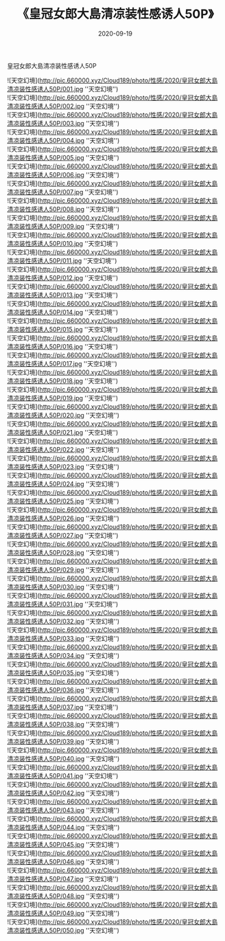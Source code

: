 ﻿---
layout: post
title:  《皇冠女郎大島清凉装性感诱人50P》
date:   2020-09-19
img: http://pic.660000.xyz/Cloud189/photo/性感/2020/皇冠女郎大島清凉装性感诱人50P/000.jpg
categories: [美女, 性感, 泳衣]
---

皇冠女郎大島清凉装性感诱人50P



![天空幻境](http://pic.660000.xyz/Cloud189/photo/性感/2020/皇冠女郎大島清凉装性感诱人50P/001.jpg ''天空幻境'') <br>
![天空幻境](http://pic.660000.xyz/Cloud189/photo/性感/2020/皇冠女郎大島清凉装性感诱人50P/002.jpg ''天空幻境'') <br>
![天空幻境](http://pic.660000.xyz/Cloud189/photo/性感/2020/皇冠女郎大島清凉装性感诱人50P/003.jpg ''天空幻境'') <br>
![天空幻境](http://pic.660000.xyz/Cloud189/photo/性感/2020/皇冠女郎大島清凉装性感诱人50P/004.jpg ''天空幻境'') <br>
![天空幻境](http://pic.660000.xyz/Cloud189/photo/性感/2020/皇冠女郎大島清凉装性感诱人50P/005.jpg ''天空幻境'') <br>
![天空幻境](http://pic.660000.xyz/Cloud189/photo/性感/2020/皇冠女郎大島清凉装性感诱人50P/006.jpg ''天空幻境'') <br>
![天空幻境](http://pic.660000.xyz/Cloud189/photo/性感/2020/皇冠女郎大島清凉装性感诱人50P/007.jpg ''天空幻境'') <br>
![天空幻境](http://pic.660000.xyz/Cloud189/photo/性感/2020/皇冠女郎大島清凉装性感诱人50P/008.jpg ''天空幻境'') <br>
![天空幻境](http://pic.660000.xyz/Cloud189/photo/性感/2020/皇冠女郎大島清凉装性感诱人50P/009.jpg ''天空幻境'') <br>
![天空幻境](http://pic.660000.xyz/Cloud189/photo/性感/2020/皇冠女郎大島清凉装性感诱人50P/010.jpg ''天空幻境'') <br>
![天空幻境](http://pic.660000.xyz/Cloud189/photo/性感/2020/皇冠女郎大島清凉装性感诱人50P/011.jpg ''天空幻境'') <br>
![天空幻境](http://pic.660000.xyz/Cloud189/photo/性感/2020/皇冠女郎大島清凉装性感诱人50P/012.jpg ''天空幻境'') <br>
![天空幻境](http://pic.660000.xyz/Cloud189/photo/性感/2020/皇冠女郎大島清凉装性感诱人50P/013.jpg ''天空幻境'') <br>
![天空幻境](http://pic.660000.xyz/Cloud189/photo/性感/2020/皇冠女郎大島清凉装性感诱人50P/014.jpg ''天空幻境'') <br>
![天空幻境](http://pic.660000.xyz/Cloud189/photo/性感/2020/皇冠女郎大島清凉装性感诱人50P/015.jpg ''天空幻境'') <br>
![天空幻境](http://pic.660000.xyz/Cloud189/photo/性感/2020/皇冠女郎大島清凉装性感诱人50P/016.jpg ''天空幻境'') <br>
![天空幻境](http://pic.660000.xyz/Cloud189/photo/性感/2020/皇冠女郎大島清凉装性感诱人50P/017.jpg ''天空幻境'') <br>
![天空幻境](http://pic.660000.xyz/Cloud189/photo/性感/2020/皇冠女郎大島清凉装性感诱人50P/018.jpg ''天空幻境'') <br>
![天空幻境](http://pic.660000.xyz/Cloud189/photo/性感/2020/皇冠女郎大島清凉装性感诱人50P/019.jpg ''天空幻境'') <br>
![天空幻境](http://pic.660000.xyz/Cloud189/photo/性感/2020/皇冠女郎大島清凉装性感诱人50P/020.jpg ''天空幻境'') <br>
![天空幻境](http://pic.660000.xyz/Cloud189/photo/性感/2020/皇冠女郎大島清凉装性感诱人50P/021.jpg ''天空幻境'') <br>
![天空幻境](http://pic.660000.xyz/Cloud189/photo/性感/2020/皇冠女郎大島清凉装性感诱人50P/022.jpg ''天空幻境'') <br>
![天空幻境](http://pic.660000.xyz/Cloud189/photo/性感/2020/皇冠女郎大島清凉装性感诱人50P/023.jpg ''天空幻境'') <br>
![天空幻境](http://pic.660000.xyz/Cloud189/photo/性感/2020/皇冠女郎大島清凉装性感诱人50P/024.jpg ''天空幻境'') <br>
![天空幻境](http://pic.660000.xyz/Cloud189/photo/性感/2020/皇冠女郎大島清凉装性感诱人50P/025.jpg ''天空幻境'') <br>
![天空幻境](http://pic.660000.xyz/Cloud189/photo/性感/2020/皇冠女郎大島清凉装性感诱人50P/026.jpg ''天空幻境'') <br>
![天空幻境](http://pic.660000.xyz/Cloud189/photo/性感/2020/皇冠女郎大島清凉装性感诱人50P/027.jpg ''天空幻境'') <br>
![天空幻境](http://pic.660000.xyz/Cloud189/photo/性感/2020/皇冠女郎大島清凉装性感诱人50P/028.jpg ''天空幻境'') <br>
![天空幻境](http://pic.660000.xyz/Cloud189/photo/性感/2020/皇冠女郎大島清凉装性感诱人50P/029.jpg ''天空幻境'') <br>
![天空幻境](http://pic.660000.xyz/Cloud189/photo/性感/2020/皇冠女郎大島清凉装性感诱人50P/030.jpg ''天空幻境'') <br>
![天空幻境](http://pic.660000.xyz/Cloud189/photo/性感/2020/皇冠女郎大島清凉装性感诱人50P/031.jpg ''天空幻境'') <br>
![天空幻境](http://pic.660000.xyz/Cloud189/photo/性感/2020/皇冠女郎大島清凉装性感诱人50P/032.jpg ''天空幻境'') <br>
![天空幻境](http://pic.660000.xyz/Cloud189/photo/性感/2020/皇冠女郎大島清凉装性感诱人50P/033.jpg ''天空幻境'') <br>
![天空幻境](http://pic.660000.xyz/Cloud189/photo/性感/2020/皇冠女郎大島清凉装性感诱人50P/034.jpg ''天空幻境'') <br>
![天空幻境](http://pic.660000.xyz/Cloud189/photo/性感/2020/皇冠女郎大島清凉装性感诱人50P/035.jpg ''天空幻境'') <br>
![天空幻境](http://pic.660000.xyz/Cloud189/photo/性感/2020/皇冠女郎大島清凉装性感诱人50P/036.jpg ''天空幻境'') <br>
![天空幻境](http://pic.660000.xyz/Cloud189/photo/性感/2020/皇冠女郎大島清凉装性感诱人50P/037.jpg ''天空幻境'') <br>
![天空幻境](http://pic.660000.xyz/Cloud189/photo/性感/2020/皇冠女郎大島清凉装性感诱人50P/038.jpg ''天空幻境'') <br>
![天空幻境](http://pic.660000.xyz/Cloud189/photo/性感/2020/皇冠女郎大島清凉装性感诱人50P/039.jpg ''天空幻境'') <br>
![天空幻境](http://pic.660000.xyz/Cloud189/photo/性感/2020/皇冠女郎大島清凉装性感诱人50P/040.jpg ''天空幻境'') <br>
![天空幻境](http://pic.660000.xyz/Cloud189/photo/性感/2020/皇冠女郎大島清凉装性感诱人50P/041.jpg ''天空幻境'') <br>
![天空幻境](http://pic.660000.xyz/Cloud189/photo/性感/2020/皇冠女郎大島清凉装性感诱人50P/042.jpg ''天空幻境'') <br>
![天空幻境](http://pic.660000.xyz/Cloud189/photo/性感/2020/皇冠女郎大島清凉装性感诱人50P/043.jpg ''天空幻境'') <br>
![天空幻境](http://pic.660000.xyz/Cloud189/photo/性感/2020/皇冠女郎大島清凉装性感诱人50P/044.jpg ''天空幻境'') <br>
![天空幻境](http://pic.660000.xyz/Cloud189/photo/性感/2020/皇冠女郎大島清凉装性感诱人50P/045.jpg ''天空幻境'') <br>
![天空幻境](http://pic.660000.xyz/Cloud189/photo/性感/2020/皇冠女郎大島清凉装性感诱人50P/046.jpg ''天空幻境'') <br>
![天空幻境](http://pic.660000.xyz/Cloud189/photo/性感/2020/皇冠女郎大島清凉装性感诱人50P/047.jpg ''天空幻境'') <br>
![天空幻境](http://pic.660000.xyz/Cloud189/photo/性感/2020/皇冠女郎大島清凉装性感诱人50P/048.jpg ''天空幻境'') <br>
![天空幻境](http://pic.660000.xyz/Cloud189/photo/性感/2020/皇冠女郎大島清凉装性感诱人50P/049.jpg ''天空幻境'') <br>
![天空幻境](http://pic.660000.xyz/Cloud189/photo/性感/2020/皇冠女郎大島清凉装性感诱人50P/050.jpg ''天空幻境'') <br>